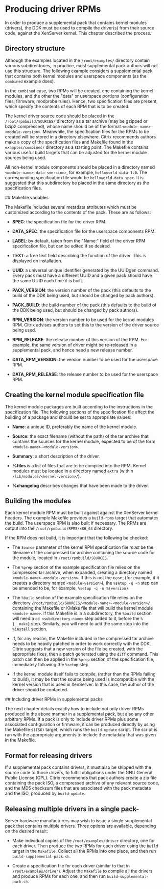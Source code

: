 # Producing driver RPMs

In order to produce a supplemental pack that contains kernel modules
(drivers), the DDK must be used to compile the driver(s) from their
source code, against the XenServer kernel. This chapter describes the
process.

## Directory structure

Although the examples located in the `/root/examples/` directory contain various subdirectories, in practice, most supplemental pack authors will not use this structure.
The following example considers a supplemental pack that contains both kernel modules and userspace components (as the `combined` example does).

In the `combined` case, two RPMs will be created, one containing the kernel modules, and the other the "data" or userspace portions (configuration files, firmware,  modprobe rules).
Hence, two specification files are present, which specify the contents of each RPM that is to be created.

The kernel driver source code should be placed in the `/root/rpmbuild/SOURCES/` directory as a tar archive (may be gzipped or bzip2 compressed), whose name should be of the format `<module-name>-<module-version>`.
Meanwhile, the specification files for the RPMs to be created will be stored in a directory elsewhere.
Citrix recommends authors make a copy of the specification files and Makefile found in the `examples/combined/` directory as a starting point.
The Makefile contains various useful build targets that can be adjusted for the kernel module sources being used.

All non-kernel module components should be placed in a directory named `<module-name>-data-<version>`, for example, `helloworld-data-1.0`.
The corresponding specification file would be `helloworld-data.spec`.
It is suggested that this subdirectory be placed in the same directory as the specification files.

## Makefile variables

The Makefile includes several metadata attributes which must be customized according to the contents of the pack. These are as follows:

-  **SPEC**: the specification file for the driver RPM.

-  **DATA\_SPEC**: the specification file for the userspace components RPM.

-  **LABEL**: by default, taken from the "Name:" field of the driver RPM specification file, but can be edited if so desired.

-  **TEXT**: a free text field describing the function of the driver. This is displayed on installation.

-  **UUID**: a universal unique identifier generated by the UUIDgen command.
    Every pack must have a different UUID and a given pack should have the same UUID each time it is built.

-  **PACK\_VERSION**: the version number of the pack (this defaults to the build of the DDK being used, but should be changed by pack authors).

-  **PACK\_BUILD**: the build number of the pack (this defaults to the build of the DDK being used, but should be changed by pack authors).

-  **RPM\_VERSION**: the version number to be used for the kernel modules RPM. Citrix advises authors to set this to the version of the driver source being used.

-  **RPM\_RELEASE**: the release number of this version of the RPM. For example, the same version of driver might be re-released in a supplemental pack, and hence need a new release number.

-  **DATA\_RPM\_VERSION**: the version number to be used for the userspace RPM.

-  **DATA\_RPM\_RELEASE**: the release number to be used for the userspace RPM.

## Creating the kernel module specification file

The kernel module packages are built according to the instructions in the specification file.
The following sections of the specification file affect the building of a package and should be set to appropriate values:

-  **Name**: a unique ID, preferably the name of the kernel module.

-  **Source**: the exact filename (without the path) of the tar archive that contains the sources for the kernel module, expected to be of the form `<module-name>-<module-version>`.

-  **Summary**: a short description of the driver.

-  **%files** is a list of files that are to be compiled into the RPM.
    Kernel modules must be located in a directory named `extra` (within `/lib/modules/<kernel-version>/`).

-  **%changelog** describes changes that have been made to the driver.

## Building the modules

Each kernel module RPM must be built against against the XenServer kernel headers.
The example Makefile provides a `build-rpms` target that automates the build.
The userspace RPM is also built if necessary.
The RPMs are output into the `/root/rpmbuild/RPMS/x86_64` directory.

If the RPM does not build, it is important that the following be checked:

-  The `Source` parameter of the kernel RPM specification file *must* be the filename of the compressed tar archive containing the source code for the module, located in `/root/rpmbuild/SOURCES`.

-  The `%prep` section of the example specification file relies on the compressed tar archive, when expanded, creating a directory named `<module-name>-<module-version>`.     If this is not the case, (for example, if it creates a directory named `<module-version>`), the `%setup -q -n` step can be amended to be, for example, `%setup -q -n %{version}`.

-  The `%build` section of the example specification file relies on the directory `/root/rpmbuild/SOURCES/<module-name>-<module-version>/` containing the Makefile or KMake file that will build the kernel module `<module-name>`.
    If this Makefile is in a subdirectory, the `%build` section will need a `cd <subdirectory-name>` step added to it, before the `%{__make}` step. Similarly, you will need to add the same step into the `%install` section.

-  If, for any reason, the Makefile included in the compressed tar archive needs to be heavily patched in order to work correctly with the DDK, Citrix suggests that a new version of the file be created, with the appropriate fixes, then a patch generated using the `diff` command.
    This patch can then be applied in the `%prep` section of the specification file, immediately following the `%setup` step.

-  If the kernel module itself fails to compile, (rather than the RPMs failing to build), it may be that the source being used is incompatible with the kernel version that is used in XenServer.
    In this case, the author of the driver should be contacted.

## Including driver RPMs in supplemental packs

The next chapter details exactly how to include not only driver RPMs produced in the above manner in a supplemental pack, but also any other arbitrary RPMs.
If a pack is only to include driver RPMs plus some associated configuration or firmware, it can be produced directly by using the Makefile `$(ISO)` target, which runs the `build-update` script.
The script is run with the appropriate arguments to include the metadata that was given in the Makefile.

## Format for releasing drivers

If a supplemental pack contains drivers, it must also be shipped with the source code to those drivers, to fulfill obligations under the GNU General Public License (GPL).
Citrix recommends that pack authors create a zip file containing the pack ISO, a compressed archive of any relevant source code, and the MD5 checksum files that are associated with the pack metadata and the ISO, produced by `build-update`.

## Releasing multiple drivers in a single pack-

Server hardware manufacturers may wish to issue a single supplemental pack that contains multiple drivers.
Three options are available, depending on the desired result:

-  Make individual copies of the `/root/examples/driver` directory, one for each driver.
    Then produce the two RPMs for each driver using the `build` target in the `Makefile`.
    Collect all the RPMs into one place, and then run `build-supplemental-pack.sh`.

-  Create a specification file for each driver (similar to that in `/root/examples/driver`).
    Adjust the `Makefile` to compile all the drivers and produce RPMs for each one, and then run `build-supplemental-pack.sh`.